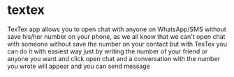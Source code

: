 # textex
TexTex app allows you to open chat with anyone on WhatsApp/SMS without save his/her number on your phone, as we all know that we can't open chat with someone without save the number on your contact but with TexTex you can do it with easiest way just by writing the number of your friend or anyone you want and click open chat and a conversation with the number you wrote will appear and you can send message
